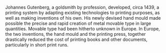 <!--
title:       Printing press
subtitle:    1440
from:        1440
to:          1440
short:       Johannes Gutenberg, a goldsmith by profession, developed, circa 1439, a printing system by adapting existing technologies to printing purposes, as well as making inventions of his own. His newly devised hand mould made possible the precise and rapid creation of metal movable type in large quantities. Movable type had been hitherto unknown in Europe. In Europe, the two inventions, the hand mould and the printing press, together drastically reduced the cost of printing books and other documents, particularly in short print runs.
imageUrl:    
wikiUrl:     https://wikipedia.org/wiki/Printing_press
-->


Johannes Gutenberg, a goldsmith by profession, developed, circa 1439, a printing system by adapting existing technologies to printing purposes, as well as making inventions of his own. His newly devised hand mould made possible the precise and rapid creation of metal movable type in large quantities. Movable type had been hitherto unknown in Europe. In Europe, the two inventions, the hand mould and the printing press, together drastically reduced the cost of printing books and other documents, particularly in short print runs.